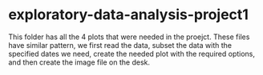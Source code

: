 # exploratory-data-analysis-project1

This folder has all the 4 plots that were needed in the proejct. 
These files have similar pattern, we first read the data, subset the data with the specified dates we need, create the needed plot with the required options, and then create the image file on the desk.
